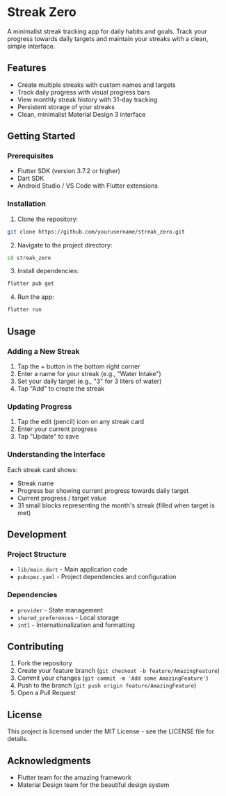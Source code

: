 # Streak Zero

A minimalist streak tracking app for daily habits and goals. Track your progress towards daily targets and maintain your streaks with a clean, simple interface.

## Features

- Create multiple streaks with custom names and targets
- Track daily progress with visual progress bars
- View monthly streak history with 31-day tracking
- Persistent storage of your streaks
- Clean, minimalist Material Design 3 interface

## Getting Started

### Prerequisites

- Flutter SDK (version 3.7.2 or higher)
- Dart SDK
- Android Studio / VS Code with Flutter extensions

### Installation

1. Clone the repository:
```bash
git clone https://github.com/yourusername/streak_zero.git
```

2. Navigate to the project directory:
```bash
cd streak_zero
```

3. Install dependencies:
```bash
flutter pub get
```

4. Run the app:
```bash
flutter run
```

## Usage

### Adding a New Streak

1. Tap the + button in the bottom right corner
2. Enter a name for your streak (e.g., "Water Intake")
3. Set your daily target (e.g., "3" for 3 liters of water)
4. Tap "Add" to create the streak

### Updating Progress

1. Tap the edit (pencil) icon on any streak card
2. Enter your current progress
3. Tap "Update" to save

### Understanding the Interface

Each streak card shows:
- Streak name
- Progress bar showing current progress towards daily target
- Current progress / target value
- 31 small blocks representing the month's streak (filled when target is met)

## Development

### Project Structure

- `lib/main.dart` - Main application code
- `pubspec.yaml` - Project dependencies and configuration

### Dependencies

- `provider` - State management
- `shared_preferences` - Local storage
- `intl` - Internationalization and formatting

## Contributing

1. Fork the repository
2. Create your feature branch (`git checkout -b feature/AmazingFeature`)
3. Commit your changes (`git commit -m 'Add some AmazingFeature'`)
4. Push to the branch (`git push origin feature/AmazingFeature`)
5. Open a Pull Request

## License

This project is licensed under the MIT License - see the LICENSE file for details.

## Acknowledgments

- Flutter team for the amazing framework
- Material Design team for the beautiful design system
